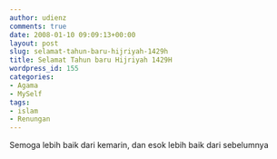 ```yaml
---
author: udienz
comments: true
date: 2008-01-10 09:09:13+00:00
layout: post
slug: selamat-tahun-baru-hijriyah-1429h
title: Selamat Tahun baru Hijriyah 1429H
wordpress_id: 155
categories:
- Agama
- MySelf
tags:
- islam
- Renungan
---
```


Semoga lebih baik dari kemarin, dan esok lebih baik dari sebelumnya
